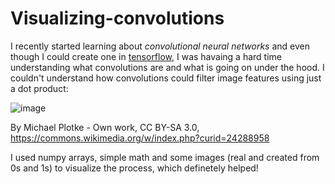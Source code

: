 # Visualizing-convolutions 

I recently started learning about *convolutional neural networks* and even though I could create one in [tensorflow](https://www.tensorflow.org/api_docs/python/tf/keras/layers/Conv2D), I was havaing a hard time understanding what convolutions are and what is going on under the hood. 
I couldn't understand how convolutions could filter image features using just a dot product:


![image](https://upload.wikimedia.org/wikipedia/commons/1/19/2D_Convolution_Animation.gif "found this on Wikipedia")

By Michael Plotke - Own work, CC BY-SA 3.0, https://commons.wikimedia.org/w/index.php?curid=24288958

I used numpy arrays, simple math and some images (real and created from 0s and 1s) to visualize the process, which definetely helped!
